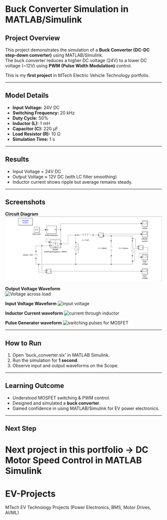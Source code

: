 # Buck Converter Simulation in MATLAB/Simulink

##  Project Overview
This project demonstrates the simulation of a **Buck Converter (DC-DC step-down converter)** using MATLAB/Simulink.  
The buck converter reduces a higher DC voltage (24V) to a lower DC voltage (~12V) using **PWM (Pulse Width Modulation)** control.

This is my **first project** in MTech Electric Vehicle Technology portfolio.

---

##  Model Details
- **Input Voltage:** 24V DC  
- **Switching Frequency:** 20 kHz  
- **Duty Cycle:** 50%  
- **Inductor (L):** 1 mH  
- **Capacitor (C):** 220 µF  
- **Load Resistor (R):** 10 Ω  
- **Simulation Time:** 1 s  

---

## Results
- Input Voltage = 24V DC  
- Output Voltage ≈ 12V DC (with LC filter smoothing)  
- Inductor current shows ripple but average remains steady.  

---

## Screenshots
**Circuit Diagram**  
![Circuit](screenshots/Circuit.png)  

**Output Voltage Waveform**  
![Voltage across load](screenshots/Voltageacrossload.png)

**Input Voltage Waveform**
![input voltage](inputvoltage.png) 

**Inductor Current waveform**
![current through inductor](currentthroughinductor.png)

**Pulse Generator waveform**
![switching pulses for MOSFET](switchingpulsesforMOSFET.png)

---

## How to Run
1. Open 'buck_converter.slx' in MATLAB Simulink.  
2. Run the simulation for **1 second**.  
3. Observe input and output waveforms on the Scope.  

---

## Learning Outcome
- Understood MOSFET switching & PWM control.  
- Designed and simulated a **buck converter**.  
- Gained confidence in using MATLAB/Simulink for EV power electronics.  

---

## Next Step
Next project in this portfolio → **DC Motor Speed Control in MATLAB Simulink**
=======
# EV-Projects
MTech EV Technology Projects (Power Electronics, BMS, Motor Drives, AI/ML)
